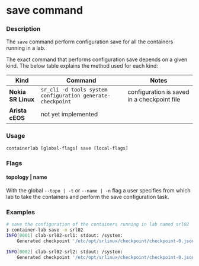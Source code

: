 # save command

### Description

The `save` command perform configuration save for all the containers running in a lab.

The exact command that performs configuration save depends on a given kind. The below table explains the method used for each kind:

| Kind               | Command                                                    | Notes                                       |
| ------------------ | ---------------------------------------------------------- | ------------------------------------------- |
| **Nokia SR Linux** | `sr_cli -d tools system configuration generate-checkpoint` | configuration is saved in a checkpoint file |
| **Arista cEOS**    | not yet implemented                                        |                                             |

### Usage

`containerlab [global-flags] save [local-flags]`

### Flags

#### topology | name

With the global `--topo | -t` or `--name | -n` flag a user specifies from which lab to take the containers and perform the save configuration task.

### Examples

```bash
# save the configuration of the containers running in lab named srl02
❯ container-lab save -n srl02
INFO[0001] clab-srl02-srl1: stdout: /system:
    Generated checkpoint '/etc/opt/srlinux/checkpoint/checkpoint-0.json' with name 'checkpoint-2020-11-18T09:00:54.998Z' and comment ''

INFO[0002] clab-srl02-srl2: stdout: /system:
    Generated checkpoint '/etc/opt/srlinux/checkpoint/checkpoint-0.json' with name 'checkpoint-2020-11-18T09:00:56.444Z' and comment ''
```